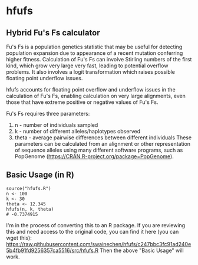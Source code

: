 # hfufs
## Hybrid Fu's Fs calculator

Fu's Fs is a population genetics statistic that may be useful for detecting population expansion due to appearance of a recent mutation conferring higher fitness.
Calculation of Fu's Fs can involve Stirling numbers of the first kind, which grow very large very fast, leading to potential overflow problems. It also involves a logit transformation which raises possible floating point underflow issues.

hfufs accounts for floating point overflow and underflow issues in the calculation of Fu's Fs, enabling calculation on very large alignments, even those that have extreme positive or negative values of Fu's Fs.

Fu's Fs requires three parameters:
1. n - number of individuals sampled
2. k - number of different alleles/haplotypes observed
3. theta - average pairwise differences between different individuals
These parameters can be calculated from an alignment or other representation of sequence alleles using many different software programs, such as PopGenome (https://CRAN.R-project.org/package=PopGenome).

## Basic Usage (in R)
```
source("hfufs.R")
n <- 100
k <- 30
theta <- 12.345
hfufs(n, k, theta)
# -0.7374915
```

I'm in the process of converting this to an R package. If you are reviewing this and need access to the original code, you can find it here (you can wget this):
https://raw.githubusercontent.com/swainechen/hfufs/c247bbc3fc91ad240e5b4fb91fd9256357ca5516/src/hfufs.R
Then the above "Basic Usage" will work.

